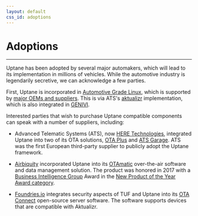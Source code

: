 ```yaml
---
layout: default
css_id: adoptions
---
```


# Adoptions
-------------

Uptane has been adopted by several major automakers, which will lead to
its implementation in millions of vehicles. While the automotive industry
is legendarily secretive, we can acknowledge a few
parties.

First, Uptane is incorporated in
[Automotive Grade Linux](https://www.automotivelinux.org/), which is
supported by
[major OEMs and suppliers](https://www.automotivelinux.org/about/members).
This is via ATS's [aktualizr](https://github.com/advancedtelematic/aktualizr)
implementation, which is also integrated in [GENIVI](https://www.genivi.org/).


Interested parties that wish to purchase Uptane compatible components can
speak with a number of suppliers, including:

* Advanced Telematic Systems (ATS), now
[HERE Technologies](https://www.here.com/en), integrated Uptane
into two of its OTA solutions, [OTA Plus](https://www.here.com/en/products-services/here-automotive-suite/ota-software-management/here-ota-connect)
and [ATS Garage](https://github.com/advancedtelematic/ats-garage-docs). ATS
was the first European third-party supplier to publicly
adopt the Uptane framework.

* [Airbiquity](https://www.airbiquity.com) incorporated Uptane into its
[OTAmatic](https://www.airbiquity.com/product-offerings/software-and-data-management)
over-the-air software and data management solution. The product was honored in
2017 with a
[Business Intelligence Group](https://www.bintelligence.com/) Award in the [New Product of the Year Award category](https://www.airbiquity.com/news/press-releases/airbiquity-otamatic-named-2017-new-product-year-business-intelligence-group).

* [Foundries.io](https://foundries.io/) integrates security aspects of TUF and Uptane into its
[OTA Connect](https://foundries.io/insights/2018/07/12/ota-part-4/) open-source server software. The software supports devices that are compatible with Aktualizr.
